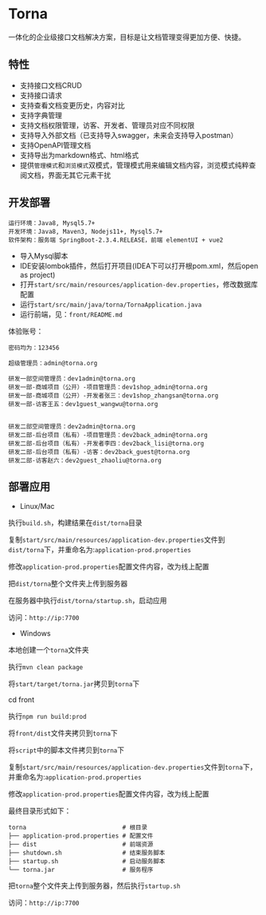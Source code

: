 # Torna

一体化的企业级接口文档解决方案，目标是让文档管理变得更加方便、快捷。

## 特性

- 支持接口文档CRUD
- 支持接口请求
- 支持查看文档变更历史，内容对比
- 支持字典管理
- 支持文档权限管理，访客、开发者、管理员对应不同权限
- 支持导入外部文档（已支持导入swagger，未来会支持导入postman）
- 支持OpenAPI管理文档
- 支持导出为markdown格式、html格式
- 提供`管理模式`和`浏览模式`双模式，管理模式用来编辑文档内容，浏览模式纯粹查阅文档，界面无其它元素干扰

## 开发部署

```
运行环境：Java8, Mysql5.7+
开发环境：Java8, Maven3, Nodejs11+, Mysql5.7+
软件架构：服务端 SpringBoot-2.3.4.RELEASE，前端 elementUI + vue2
```

- 导入Mysql脚本
- IDE安装lombok插件，然后打开项目(IDEA下可以打开根pom.xml，然后open as project)
- 打开`start/src/main/resources/application-dev.properties`，修改数据库配置
- 运行`start/src/main/java/torna/TornaApplication.java`
- 运行前端，见：`front/README.md`


体验账号：

```
密码均为：123456

超级管理员：admin@torna.org

研发一部空间管理员：dev1admin@torna.org
研发一部-商城项目（公开）-项目管理员：dev1shop_admin@torna.org
研发一部-商城项目（公开）-开发者张三：dev1shop_zhangsan@torna.org
研发一部-访客王五：dev1guest_wangwu@torna.org


研发二部空间管理员：dev2admin@torna.org
研发二部-后台项目（私有）-项目管理员：dev2back_admin@torna.org
研发二部-后台项目（私有）-开发者李四：dev2back_lisi@torna.org
研发二部-后台项目（私有）-访客：dev2back_guest@torna.org
研发二部-访客赵六：dev2guest_zhaoliu@torna.org
```

## 部署应用

- Linux/Mac

执行`build.sh`，构建结果在`dist/torna`目录

复制`start/src/main/resources/application-dev.properties`文件到`dist/torna`下，并重命名为:`application-prod.properties`

修改`application-prod.properties`配置文件内容，改为线上配置

把`dist/torna`整个文件夹上传到服务器

在服务器中执行`dist/torna/startup.sh`，启动应用

访问：`http://ip:7700`

- Windows

本地创建一个`torna`文件夹

执行`mvn clean package`

将`start/target/torna.jar`拷贝到`torna`下

cd front

执行`npm run build:prod`

将`front/dist`文件夹拷贝到`torna`下

将`script`中的脚本文件拷贝到`torna`下

复制`start/src/main/resources/application-dev.properties`文件到`torna`下，并重命名为:`application-prod.properties`

修改`application-prod.properties`配置文件内容，改为线上配置

最终目录形式如下：

```
torna                           # 根目录
├── application-prod.properties # 配置文件
├── dist                        # 前端资源
├── shutdown.sh                 # 结束服务脚本
├── startup.sh                  # 启动服务脚本
└── torna.jar                   # 服务程序
```

把`torna`整个文件夹上传到服务器，然后执行`startup.sh`

访问：`http://ip:7700`

